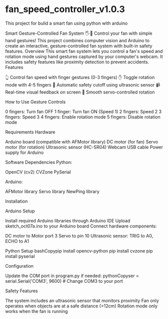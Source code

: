 # fan_speed_controller_v1.0.3
 This project for bulid a smart fan using python with arduino

Smart Gesture-Controlled Fan System 🖐️💨
Control your fan with simple hand gestures! This project combines computer vision and Arduino to create an interactive, gesture-controlled fan system with built-in safety features.
Overview
This smart fan system lets you control a fan's speed and rotation mode using hand gestures captured by your computer's webcam. It includes safety features like proximity detection to prevent accidents.
Features

👆 Control fan speed with finger gestures (0-3 fingers)
✋ Toggle rotation mode with 4-5 fingers
🛑 Automatic safety cutoff using ultrasonic sensor
📹 Real-time visual feedback on screen
🔄 Smooth servo-controlled rotation

How to Use
Gesture Controls

0 fingers: Turn fan OFF
1 finger: Turn fan ON (Speed 1)
2 fingers: Speed 2
3 fingers: Speed 3
4 fingers: Enable rotation mode
5 fingers: Disable rotation mode

Requirements
Hardware

Arduino board (compatible with AFMotor library)
DC motor (for fan)
Servo motor (for rotation)
Ultrasonic sensor (HC-SR04)
Webcam
USB cable
Power supply for Arduino

Software Dependencies
Python:

OpenCV (cv2)
CVZone
PySerial

Arduino:

AFMotor library
Servo library
NewPing library

Installation

Arduino Setup

Install required Arduino libraries through Arduino IDE
Upload sketch_oct07a.ino to your Arduino board
Connect hardware components:

DC motor to Motor port 3
Servo to pin 10
Ultrasonic sensor: TRIG to A0, ECHO to A1




Python Setup
bashCopypip install opencv-python
pip install cvzone
pip install pyserial

Configuration

Update the COM port in program.py if needed:
pythonCopyser = serial.Serial('COM3', 9600)  # Change COM3 to your port




Safety Features

The system includes an ultrasonic sensor that monitors proximity
Fan only operates when objects are at a safe distance (>12cm)
Rotation mode only works when the fan is running